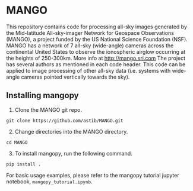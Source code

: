 # MANGO
This repository contains code for processing all-sky images generated by the Mid-latitude All-sky-imager Network for Geospace Observations (MANGO), a project funded by the US National Science Foundation (NSF). MANGO has a network of 7 all-sky (wide-angle) cameras across the continental United States to observe the ionospheric airglow occurring at the heights of 250-300km. More info at http://mango.sri.com
The project has several authors as mentioned in each code header. This code can be applied to image processing of other all-sky data (i.e. systems with wide-angle cameras pointed vertically towards the sky).


## Installing mangopy
1. Clone the MANGO git repo.
```
git clone https://github.com/astib/MANGO.git
```
2. Change directories into the MANGO directory.
```
cd MANGO
```
3. To install mangopy, run the following command.
```
pip install .
```

For basic usage examples, please refer to the mangopy tutorial jupyter notebook, `mangopy_tutorial.ipynb`.
  
